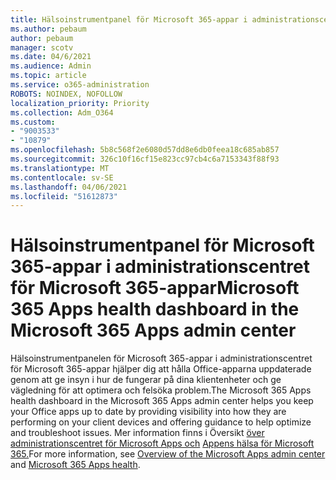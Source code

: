 ```yaml
---
title: Hälsoinstrumentpanel för Microsoft 365-appar i administrationscentret för Microsoft 365-appar
ms.author: pebaum
author: pebaum
manager: scotv
ms.date: 04/6/2021
ms.audience: Admin
ms.topic: article
ms.service: o365-administration
ROBOTS: NOINDEX, NOFOLLOW
localization_priority: Priority
ms.collection: Adm_O364
ms.custom:
- "9003533"
- "10879"
ms.openlocfilehash: 5b8c568f2e6080d57dd8e6db0feea18c685ab857
ms.sourcegitcommit: 326c10f16cf15e823cc97cb4c6a7153343f88f93
ms.translationtype: MT
ms.contentlocale: sv-SE
ms.lasthandoff: 04/06/2021
ms.locfileid: "51612873"
---
```

# <a name="microsoft-365-apps-health-dashboard-in-the-microsoft-365-apps-admin-center"></a><span data-ttu-id="21c36-102">Hälsoinstrumentpanel för Microsoft 365-appar i administrationscentret för Microsoft 365-appar</span><span class="sxs-lookup"><span data-stu-id="21c36-102">Microsoft 365 Apps health dashboard in the Microsoft 365 Apps admin center</span></span>

<span data-ttu-id="21c36-103">Hälsoinstrumentpanelen för Microsoft 365-appar i administrationscentret för Microsoft 365-appar hjälper dig att hålla Office-apparna uppdaterade genom att ge insyn i hur de fungerar på dina klientenheter och ge vägledning för att optimera och felsöka problem.</span><span class="sxs-lookup"><span data-stu-id="21c36-103">The Microsoft 365 Apps health dashboard in the Microsoft 365 Apps admin center helps you keep your Office apps up to date by providing visibility into how they are performing on your client devices and offering guidance to help optimize and troubleshoot issues.</span></span> <span data-ttu-id="21c36-104">Mer information finns i Översikt [över administrationscentret för Microsoft Apps och](https://docs.microsoft.com/deployoffice/admincenter/overview) [Appens hälsa för Microsoft 365.](https://docs.microsoft.com/deployoffice/admincenter/microsoft-365-apps-health)</span><span class="sxs-lookup"><span data-stu-id="21c36-104">For more information, see [Overview of the Microsoft Apps admin center](https://docs.microsoft.com/deployoffice/admincenter/overview) and [Microsoft 365 Apps health](https://docs.microsoft.com/deployoffice/admincenter/microsoft-365-apps-health).</span></span>



